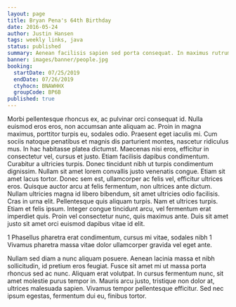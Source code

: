 ```yaml
---
layout: page
title: Bryan Pena's 64th Birthday
date: 2016-05-24
author: Justin Hansen
tags: weekly links, java
status: published
summary: Aenean facilisis sapien sed porta consequat. In maximus rutrum.
banner: images/banner/people.jpg
booking:
  startDate: 07/25/2019
  endDate: 07/26/2019
  ctyhocn: BNAWHHX
  groupCode: BP6B
published: true
---
```

Morbi pellentesque rhoncus ex, ac pulvinar orci consequat id. Nulla euismod eros eros, non accumsan ante aliquam ac. Proin in magna maximus, porttitor turpis eu, sodales odio. Praesent eget iaculis mi. Cum sociis natoque penatibus et magnis dis parturient montes, nascetur ridiculus mus. In hac habitasse platea dictumst. Maecenas nisi eros, efficitur in consectetur vel, cursus et justo. Etiam facilisis dapibus condimentum. Curabitur a ultricies turpis. Donec tincidunt nibh ut turpis condimentum dignissim. Nullam sit amet lorem convallis justo venenatis congue.
Etiam sit amet lacus tortor. Donec sem est, ullamcorper ac felis vel, efficitur ultrices eros. Quisque auctor arcu at felis fermentum, non ultrices ante dictum. Nullam ultricies magna id libero bibendum, sit amet ultricies odio facilisis. Cras in urna elit. Pellentesque quis aliquam turpis. Nam et ultrices turpis. Etiam et felis ipsum. Integer congue tincidunt arcu, vel fermentum erat imperdiet quis. Proin vel consectetur nunc, quis maximus ante. Duis sit amet justo sit amet orci euismod dapibus vitae id elit.

1 Phasellus pharetra erat condimentum, cursus mi vitae, sodales nibh
1 Vivamus pharetra massa vitae dolor ullamcorper gravida vel eget ante.

Nullam sed diam a nunc aliquam posuere. Aenean lacinia massa et nibh sollicitudin, id pretium eros feugiat. Fusce sit amet mi ut massa porta rhoncus sed ac nunc. Aliquam erat volutpat. In cursus fermentum nunc, sit amet molestie purus tempor in. Mauris arcu justo, tristique non dolor at, ultrices malesuada sapien. Vivamus tempor pellentesque efficitur. Sed nec ipsum egestas, fermentum dui eu, finibus tortor.
